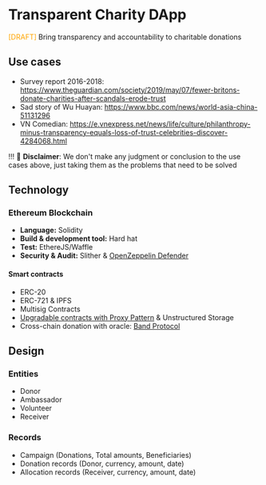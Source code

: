 # Transparent Charity DApp
<span style="color:orange;">[DRAFT]</span>
Bring transparency and accountability to charitable donations

## Use cases
- Survey report 2016-2018: https://www.theguardian.com/society/2019/may/07/fewer-britons-donate-charities-after-scandals-erode-trust
- Sad story of Wu Huayan: https://www.bbc.com/news/world-asia-china-51131296
- VN Comedian: https://e.vnexpress.net/news/life/culture/philanthropy-minus-transparency-equals-loss-of-trust-celebrities-discover-4284068.html


!!! 📝 **Disclaimer**:
We don't make any judgment or conclusion to the use cases above, just taking them as the problems that need to be solved

## Technology
### Ethereum Blockchain
- **Language:** Solidity
- **Build & development tool:** Hard hat
- **Test:** EthereJS/Waffle
- **Security & Audit:** Slither & [OpenZeppelin Defender](https://openzeppelin.com/defender/)


#### Smart contracts
- ERC-20
- ERC-721 & IPFS
- Multisig Contracts
- [Upgradable contracts with Proxy Pattern](https://docs.openzeppelin.com/upgrades-plugins/1.x/proxies) & Unstructured Storage
- Cross-chain donation with oracle: [Band Protocol](https://docs.bandchain.org)

## Design
### Entities
- Donor
- Ambassador
- Volunteer
- Receiver
### Records
- Campaign (Donations, Total amounts, Beneficiaries)
- Donation records (Donor, currency, amount, date)
- Allocation records (Receiver, currency, amount, date)